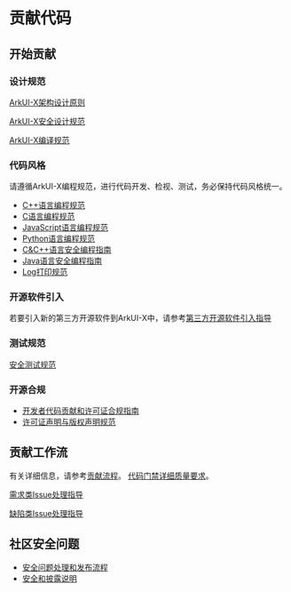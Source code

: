 # 贡献代码

## 开始贡献

### 设计规范

[ArkUI-X架构设计原则](../framework-dev/design/design-overview.md)

[ArkUI-X安全设计规范](./ArkUI-security-design-guide.md)

[ArkUI-X编译规范](build-specifications.md)

### 代码风格

请遵循ArkUI-X编程规范，进行代码开发、检视、测试，务必保持代码风格统一。

-   [C++语言编程规范](./ArkUI-cpp-coding-style-guide.md)
-   [C语言编程规范](./ArkUI-c-coding-style-guide.md)
-   [JavaScript语言编程规范](./ArkUI-JavaScript-coding-style-guide.md)
-   [Python语言编程规范](https://pep8.org/)
-   [C&C++语言安全编程指南](./ArkUI-c-cpp-secure-coding-guide.md)
-   [Java语言安全编程指南](./ArkUI-Java-secure-coding-guide.md)
-   [Log打印规范](./ArkUI-log-guide.md)

### 开源软件引入

若要引入新的第三方开源软件到ArkUI-X中，请参考[第三方开源软件引入指导](./introducing-third-party-open-source-software.md)

### 测试规范
[安全测试规范](https://gitee.com/openharmony/docs/blob/master/zh-cn/contribute/OpenHarmony-security-test-guide.md)

### 开源合规

* [开发者代码贡献和许可证合规指南](./ArkUI-contribution-and-license-guide.md)
* [许可证声明与版权声明规范](./ArkUI-license-notice-and-copyright-notice-specification.md)

## 贡献工作流

有关详细信息，请参考[贡献流程](contribution-process.md)。
[代码门禁详细质量要求](https://gitee.com/openharmony/community/blob/master/sig/sig_qa/%E4%BB%A3%E7%A0%81%E9%97%A8%E7%A6%81%E8%A6%81%E6%B1%82.md)。

[需求类Issue处理指导](https://gitee.com/openharmony/community/blob/master/sig/sig_qa/issue%EF%BC%88%E9%9C%80%E6%B1%82%E7%B1%BB%EF%BC%89%E5%A4%84%E7%90%86%E6%8C%87%E5%AF%BC.md)

[缺陷类Issue处理指导](https://gitee.com/openharmony/community/blob/master/sig/sig_qa/issue_%E7%BC%BA%E9%99%B7%E7%B1%BB_%E5%A4%84%E7%90%86%E6%8C%87%E5%AF%BC.md)


## 社区安全问题

- [安全问题处理和发布流程](../security/security-process/README.md)
- [安全和披露说明](../security/security-process/security-disclosure.md)
